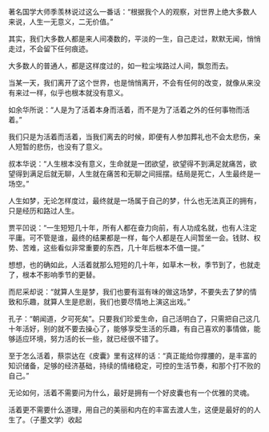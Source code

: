 
著名国学大师季羡林说过这么一番话：“根据我个人的观察，对世界上绝大多数人来说，人生一无意义，二无价值。”

其实，我们大多数人都是来人间凑数的，平淡的一生，自己走过，默默无闻，悄悄走过，不会留下任何痕迹。

大多数人的普通人，都是这样度过的，如一粒尘埃路过人间，飘忽而去。

当某一天，我们离开了这个世界，也是悄悄离开，不会有任何的改变，就像从来没有来过一样，似乎也根本就没有意义。

如余华所说：“人是为了活着本身而活着，而不是为了活着之外的任何事物而活着。”

我们只是为活着而活着，当我们离去的时候，即便有人参加葬礼也不会太悲伤，亲人短暂的悲伤，也没有了意义。

叔本华说：“人生根本没有意义，生命就是一团欲望，欲望得不到满足就痛苦，欲望得到满足后就无聊，人生就在痛苦和无聊之间摇摆。结局是死亡，人生最终是一场空。”

人生如梦，无论怎样度过，最终就是一场属于自己的梦，什么也无法真正的拥有，只是经历和路过人生。

贾平凹说：“一生短短几十年，所有人都在奋力向前，有人功成名就，也有人注定平庸。可不管是谁，最终的结果都是一样，每个人都是在人间暂坐一会。钱财、权势、苦难，这些看似非常重要的东西，几十年后根本不值一提。”

想想，也的确如此，人活着就那么短短的几十年，如草木一秋，季节到了，也就走了，根本不影响季节的更替。

而尼采却说：“就算人生是梦，我们也要有滋有味的做这场梦，不要失去了梦的情致和乐趣，就算人生是悲剧，我们也要尽情地上演这出戏。”

孔子：“朝闻道，夕可死矣”。只要我们珍爱生命，自己活明白了，只需把自己这几十年活好，别的就不要去操心了，能够享受生活的乐趣，有自己喜欢的事情做，能够适应环境，努力活的长一些，就已经很不错了。

至于怎么活着，蔡崇达在《皮囊》里有这样的话：“真正能给你撑腰的，是丰富的知识储备，足够的经济基础，持续的情绪稳定‬，可控的生活节奏，和那个打不败的自己‬。”

无论如何，活着不需要问为什么，最好是拥有一个好皮囊也有一个优雅的灵魂。

活着更不需要什么道理，用自己的美丽和内在的丰富去渡人生，这便是最好的的人生了。（子墨文学）收起
<!--stackedit_data:
eyJoaXN0b3J5IjpbMTUwODY3MjE3MF19
-->